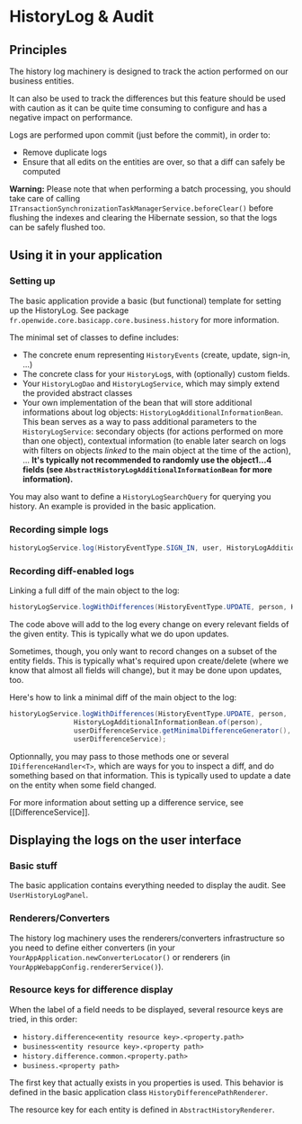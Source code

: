 # HistoryLog & Audit

## Principles

The history log machinery is designed to track the action performed on our business entities.

It can also be used to track the differences but this feature should be used with caution as it can be quite time consuming to configure and has a negative impact on performance.

Logs are performed upon commit (just before the commit), in order to:

 * Remove duplicate logs
 * Ensure that all edits on the entities are over, so that a diff can safely be computed

**Warning:** Please note that when performing a batch processing, you should take care of calling `ITransactionSynchronizationTaskManagerService.beforeClear()` before flushing the indexes and clearing the Hibernate session, so that the logs can be safely flushed too.

## Using it in your application

### Setting up

The basic application provide a basic (but functional) template for setting up the HistoryLog. See package `fr.openwide.core.basicapp.core.business.history` for more information.

The minimal set of classes to define includes:
 * The concrete enum representing `HistoryEvents` (create, update, sign-in, ...)
 * The concrete class for your `HistoryLog`s, with (optionally) custom fields.
 * Your `HistoryLogDao` and `HistoryLogService`, which may simply extend the provided abstract classes
 * Your own implementation of the bean that will store additional informations about log objects: `HistoryLogAdditionalInformationBean`. This bean serves as a way to pass additional parameters to the `HistoryLogService`: secondary objects (for actions performed on more than one object), contextual information (to enable later search on logs with filters on objects *linked* to the main object at the time of the action), ... **It's typically not recommended to randomly use the object1...4 fields (see `AbstractHistoryLogAdditionalInformationBean` for more information).**

You may also want to define a `HistoryLogSearchQuery` for querying you history. An example is provided in the basic application.

### Recording simple logs

```java
historyLogService.log(HistoryEventType.SIGN_IN, user, HistoryLogAdditionalInformationBean.of(user));
```

### Recording diff-enabled logs

Linking a full diff of the main object to the  log:
```java
historyLogService.logWithDifferences(HistoryEventType.UPDATE, person, HistoryLogAdditionalInformationBean.of(person), userDifferenceService);
```

The code above will add to the log every change on every relevant fields of the given entity. This is typically what we do upon updates.

Sometimes, though, you only want to record changes on a subset of the entity fields. This is typically what's required upon create/delete (where we know that almost all fields will change), but it may be done upon updates, too.

Here's how to link a minimal diff of the main object to the log:
```java
historyLogService.logWithDifferences(HistoryEventType.UPDATE, person,
				HistoryLogAdditionalInformationBean.of(person),
				userDifferenceService.getMinimalDifferenceGenerator(),
				userDifferenceService);
```

Optionnally, you may pass to those methods one or several `IDifferenceHandler<T>`, which are ways for you to inspect a diff, and do something based on that information. This is typically used to update a date on the entity when some field changed.

For more information about setting up a difference service, see [[DifferenceService]].

## Displaying the logs on the user interface

### Basic stuff

The basic application contains everything needed to display the audit. See `UserHistoryLogPanel`.

### Renderers/Converters

The history log machinery uses the renderers/converters infrastructure so you need to define either converters (in your `YourAppApplication.newConverterLocator()` or renderers (in `YourAppWebappConfig.rendererService()`).

### Resource keys for difference display

When the label of a field needs to be displayed, several resource keys are tried, in this order:

 * `history.difference<entity resource key>.<property.path>`
 * `business<entity resource key>.<property path>`
 * `history.difference.common.<property.path>`
 * `business.<property path>`

The first key that actually exists in you properties is used.
This behavior is defined in the basic application class `HistoryDifferencePathRenderer`.

The resource key for each entity is defined in `AbstractHistoryRenderer`.
